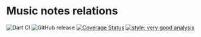 # Music notes relations

![Dart CI](https://github.com/albertms10/music_notes/workflows/Dart%20CI/badge.svg)
![GitHub release](https://img.shields.io/github/v/release/albertms10/music_notes?include_prereleases&sort=semver)
[![Coverage Status](https://coveralls.io/repos/github/albertms10/music_notes/badge.svg?branch=main)](https://coveralls.io/github/albertms10/music_notes?branch=main)
[![style: very good analysis](https://img.shields.io/badge/style-very_good_analysis-B22C89.svg)](https://pub.dev/packages/very_good_analysis)
